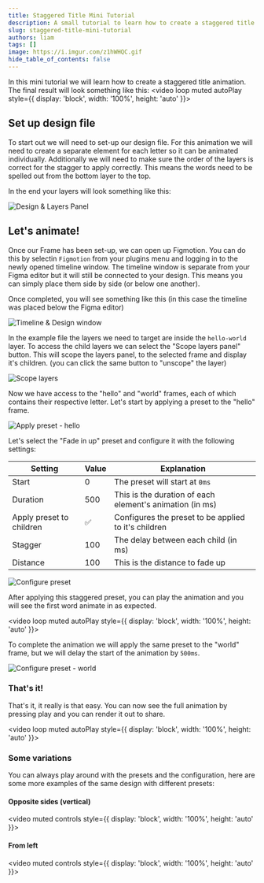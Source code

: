 ```yaml
---
title: Staggered Title Mini Tutorial
description: A small tutorial to learn how to create a staggered title.
slug: staggered-title-mini-tutorial
authors: liam
tags: []
image: https://i.imgur.com/z1hWHQC.gif
hide_table_of_contents: false
---
```


In this mini tutorial we will learn how to create a staggered title animation. The final result will look something like this:
<video loop muted autoPlay style={{ display: 'block', width: '100%', height: 'auto' }}>
  <source src="/videos/2023-09-08-mini-tutorial-staggered-title/final-result.webm" type="video/webm" />
</video>

## Set up design file

To start out we will need to set-up our design file. For this animation we will need to create a separate element for each letter so it can be animated individually. Additionally we will need to make sure the order of the layers is correct for the stagger to apply correctly. This means the words need to be spelled out from the bottom layer to the top.

In the end your layers will look something like this:

![Design & Layers Panel](./img/2023-09-08-mini-tutorial-staggered-title/design-setup.jpg)

## Let's animate!

Once our Frame has been set-up, we can open up Figmotion. You can do this by selectin `Figmotion` from your plugins menu and logging in to the newly opened timeline window. The timeline window is separate from your Figma editor but it will still be connected to your design. This means you can simply place them side by side (or below one another).

Once completed, you will see something like this (in this case the timeline was placed below the Figma editor)

![Timeline & Design window](./img/2023-09-08-mini-tutorial-staggered-title/timeline-and-design.jpg)

In the example file the layers we need to target are inside the `hello-world` layer. To access the child layers we can select the "Scope layers panel" button. This will scope the layers panel, to the selected frame and display it's children. (you can click the same button to "unscope" the layer)

![Scope layers](./img/2023-09-08-mini-tutorial-staggered-title/scope-layers.jpg)

Now we have access to the "hello" and "world" frames, each of which contains their respective letter. Let's start by applying a preset to the "hello" frame.

![Apply preset - hello](./img/2023-09-08-mini-tutorial-staggered-title/apply-preset-hello.jpg)

Let's select the "Fade in up" preset and configure it with the following settings:

| Setting  | Value | Explanation                                      |
| -------- | ----- | ------------------------------------------------ |
| Start    | 0     | The preset will start at `0ms`                   |
| Duration | 500   | This is the duration of each element's animation (in ms) |
| Apply preset to children | ✅ | Configures the preset to be applied to it's children |
| Stagger | 100 | The delay between each child (in ms) |
| Distance | 100 | This is the distance to fade up |

![Configure preset](./img/2023-09-08-mini-tutorial-staggered-title/configure-preset.jpg)

After applying this staggered preset, you can play the animation and you will see the first word animate in as expected.

<video loop muted autoPlay style={{ display: 'block', width: '100%', height: 'auto' }}>
  <source src="/videos/2023-09-08-mini-tutorial-staggered-title/intermediate-result.webm" type="video/webm" />
</video>

To complete the animation we will apply the same preset to the "world" frame, but we will delay the start of the animation by `500ms`.

![Configure preset - world](./img/2023-09-08-mini-tutorial-staggered-title/configure-preset-world.jpg)

### That's it!
That's it, it really is that easy. You can now see the full animation by pressing play and you can render it out to share.

<video loop muted autoPlay style={{ display: 'block', width: '100%', height: 'auto' }}>
  <source src="/videos/2023-09-08-mini-tutorial-staggered-title/final-result-in-player.webm" type="video/webm" />
</video>

### Some variations
You can always play around with the presets and the configuration, here are some more examples of the same design with different presets:

#### Opposite sides (vertical)
<video muted controls style={{ display: 'block', width: '100%', height: 'auto' }}>
  <source src="/videos/2023-09-08-mini-tutorial-staggered-title/variation-1.webm" type="video/webm" />
</video>

#### From left
<video muted controls style={{ display: 'block', width: '100%', height: 'auto' }}>
  <source src="/videos/2023-09-08-mini-tutorial-staggered-title/variation-2.webm" type="video/webm" />
</video>
